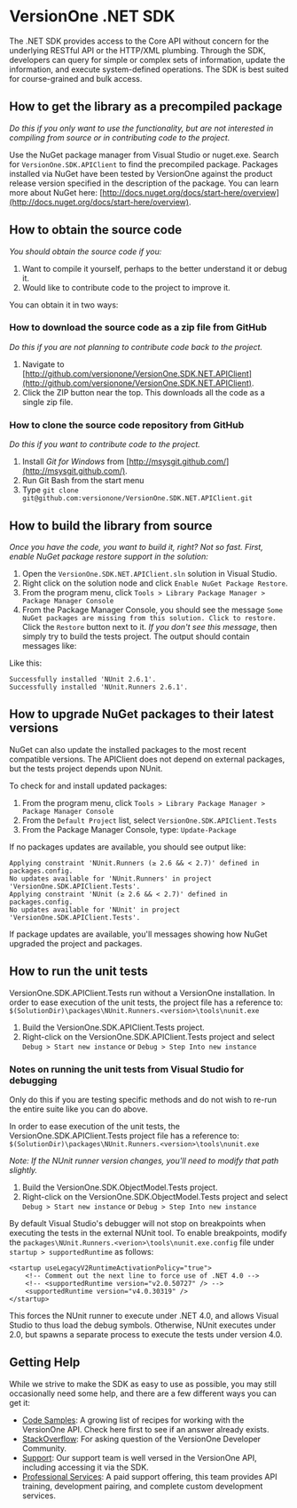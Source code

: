 # VersionOne .NET SDK
The .NET SDK provides access to the Core API without concern for the underlying RESTful API or the HTTP/XML plumbing. Through the SDK, developers can query for simple or complex sets of information, update the information, and execute system-defined operations. The SDK is best suited for course-grained and bulk access.

## How to get the library as a precompiled package

_Do this if you only want to use the functionality, but are not interested in compiling from source or in contributing code to the project._

Use the NuGet package manager from Visual Studio or nuget.exe. Search for `VersionOne.SDK.APIClient` to find the precompiled package. Packages installed via NuGet have been tested by VersionOne against the product release version specified in the description of the package. You can learn more about NuGet here: [http://docs.nuget.org/docs/start-here/overview](http://docs.nuget.org/docs/start-here/overview).

## How to obtain the source code

_You should obtain the source code if you:_

1. Want to compile it yourself, perhaps to the better understand it or debug it.
2. Would like to contribute code to the project to improve it.

You can obtain it in two ways:

### How to download the source code as a zip file from GitHub

_Do this if you are not planning to contribute code back to the project._

1. Navigate to [http://github.com/versionone/VersionOne.SDK.NET.APIClient](http://github.com/versionone/VersionOne.SDK.NET.APIClient).
2. Click the ZIP button near the top. This downloads all the code as a single zip file.

### How to clone the source code repository from GitHub

_Do this if you want to contribute code to the project._

1. Install _Git for Windows_ from [http://msysgit.github.com/](http://msysgit.github.com/).
2. Run Git Bash from the start menu
3. Type `git clone git@github.com:versionone/VersionOne.SDK.NET.APIClient.git`

## How to build the library from source

_Once you have the code, you want to build it, right? Not so fast. First, enable NuGet package restore support in the solution:_

1. Open the `VersionOne.SDK.NET.APIClient.sln` solution in Visual Studio.
2. Right click on the solution node and click `Enable NuGet Package Restore`.
3. From the program menu, click `Tools > Library Package Manager > Package Manager Console`
4. From the Package Manager Console, you should see the message `Some NuGet packages are missing from this solution. Click to restore.` Click the `Restore` button next to it. _If you don't see this message_, then simply try to build the tests project. The output should contain messages like:

Like this:

    Successfully installed 'NUnit 2.6.1'.
    Successfully installed 'NUnit.Runners 2.6.1'.
    
## How to upgrade NuGet packages to their latest versions

NuGet can also update the installed packages to the most recent compatible versions. The APIClient does not depend on external packages, but the tests project depends upon NUnit.

To check for and install updated packages:

1. From the program menu, click `Tools > Library Package Manager > Package Manager Console`
2. From the `Default Project` list, select `VersionOne.SDK.APIClient.Tests`
2. From the Package Manager Console, type: `Update-Package`

If no packages updates are available, you should see output like:

    Applying constraint 'NUnit.Runners (≥ 2.6 && < 2.7)' defined in packages.config.
    No updates available for 'NUnit.Runners' in project 'VersionOne.SDK.APIClient.Tests'.
    Applying constraint 'NUnit (≥ 2.6 && < 2.7)' defined in packages.config.
    No updates available for 'NUnit' in project 'VersionOne.SDK.APIClient.Tests'.

If package updates are available, you'll messages showing how NuGet upgraded the project and packages.

## How to run the unit tests

VersionOne.SDK.APIClient.Tests run without a VersionOne installation. In order to ease execution of the unit tests, the project file has a reference to: `$(SolutionDir)\packages\NUnit.Runners.<version>\tools\nunit.exe`

1. Build the VersionOne.SDK.APIClient.Tests project.
2. Right-click on the VersionOne.SDK.APIClient.Tests project and select `Debug > Start new instance` or `Debug > Step Into new instance`

### Notes on running the unit tests from Visual Studio for debugging

Only do this if you are testing specific methods and do not wish to re-run the entire suite like you can do above.

In order to ease execution of the unit tests, the VersionOne.SDK.APIClient.Tests project file has a reference to: `$(SolutionDir)\packages\NUnit.Runners.<version>\tools\nunit.exe`

_Note: If the NUnit runner version changes, you'll need to modify that path slightly._

1. Build the VersionOne.SDK.ObjectModel.Tests project.
2. Right-click on the VersionOne.SDK.ObjectModel.Tests project and select 
   `Debug > Start new instance` or `Debug > Step Into new instance`

By default Visual Studio's debugger will not stop on breakpoints when executing the tests in the external NUnit tool. To enable breakpoints, modify the `packages\NUnit.Runners.<verion>\tools\nunit.exe.config` file under `startup > supportedRuntime` as follows:

    <startup useLegacyV2RuntimeActivationPolicy="true">
        <!-- Comment out the next line to force use of .NET 4.0 -->
        <!-- <supportedRuntime version="v2.0.50727" /> -->
        <supportedRuntime version="v4.0.30319" />
    </startup>

This forces the NUnit runner to execute under .NET 4.0, and allows Visual Studio to thus load the debug symbols. Otherwise, NUnit executes under 2.0, but spawns a separate process to execute the tests under version 4.0.

## Getting Help
While we strive to make the SDK as easy to use as possible, you may still occasionally need some help, and there are a few different ways you can get it:  

- [Code Samples](https://community.versionone.com/Developers/Developer-Library/Sample_Code): A growing list of recipes for working with the VersionOne API. Check here first to see if an answer already exists.  
- [StackOverflow](http://stackoverflow.com/questions/tagged/versionone): For asking question of the VersionOne Developer Community.  
- [Support](): Our support team is well versed in the VersionOne API, including accessing it via the SDK.  
- [Professional Services](https://digital.ai/product-consulting-and-implementation/professional-services/): A paid support offering, this team provides API training, development pairing, and complete custom development services.  
